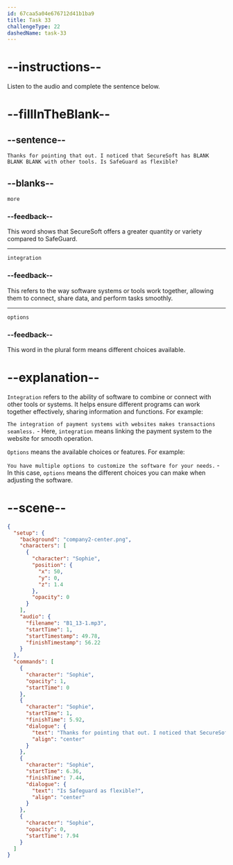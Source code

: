 ```yaml
---
id: 67caa5a04e676712d41b1ba9
title: Task 33
challengeType: 22
dashedName: task-33
---
```


<!-- (audio) Sophie: Thanks for pointing that out. I noticed that SecureSoft has more integration options with other tools. Is SafeGuard as flexible? -->

# --instructions--

Listen to the audio and complete the sentence below.

# --fillInTheBlank--

## --sentence--

`Thanks for pointing that out. I noticed that SecureSoft has BLANK BLANK BLANK with other tools. Is SafeGuard as flexible?`

## --blanks--

`more`

### --feedback--

This word shows that SecureSoft offers a greater quantity or variety compared to SafeGuard.

---

`integration`

### --feedback--

This refers to the way software systems or tools work together, allowing them to connect, share data, and perform tasks smoothly.

---

`options`

### --feedback--

This word in the plural form means different choices available.

# --explanation--

`Integration` refers to the ability of software to combine or connect with other tools or systems. It helps ensure different programs can work together effectively, sharing information and functions. For example:  

`The integration of payment systems with websites makes transactions seamless.` - Here, `integration` means linking the payment system to the website for smooth operation.  

`Options` means the available choices or features. For example:  

`You have multiple options to customize the software for your needs.` - In this case, `options` means the different choices you can make when adjusting the software.

# --scene--

```json
{
  "setup": {
    "background": "company2-center.png",
    "characters": [
      {
        "character": "Sophie",
        "position": {
          "x": 50,
          "y": 0,
          "z": 1.4
        },
        "opacity": 0
      }
    ],
    "audio": {
      "filename": "B1_13-1.mp3",
      "startTime": 1,
      "startTimestamp": 49.78,
      "finishTimestamp": 56.22
    }
  },
  "commands": [
    {
      "character": "Sophie",
      "opacity": 1,
      "startTime": 0
    },
    {
      "character": "Sophie",
      "startTime": 1,
      "finishTime": 5.92,
      "dialogue": {
        "text": "Thanks for pointing that out. I noticed that SecureSoft has more integration options with other tools.",
        "align": "center"
      }
    },
    {
      "character": "Sophie",
      "startTime": 6.36,
      "finishTime": 7.44,
      "dialogue": {
        "text": "Is Safeguard as flexible?",
        "align": "center"
      }
    },
    {
      "character": "Sophie",
      "opacity": 0,
      "startTime": 7.94
    }
  ]
}
```
